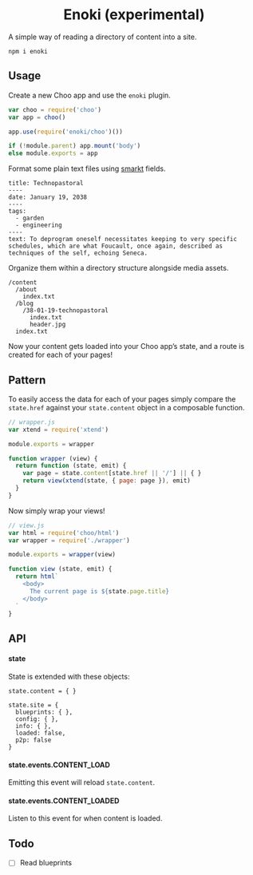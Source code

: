 <h1 align="center">Enoki (experimental)</h1>

A simple way of reading a directory of content into a site.

```
npm i enoki
```

## Usage

Create a new Choo app and use the `enoki` plugin.

```js
var choo = require('choo')
var app = choo()

app.use(require('enoki/choo')())

if (!module.parent) app.mount('body')
else module.exports = app
```

Format some plain text files using [smarkt](https://github.com/jondashkyle/smarkt) fields.

```
title: Technopastoral
----
date: January 19, 2038
----
tags:
  - garden
  - engineering
----
text: To deprogram oneself necessitates keeping to very specific schedules, which are what Foucault, once again, described as techniques of the self, echoing Seneca. 
```

Organize them within a directory structure alongside media assets.

```
/content
  /about
    index.txt
  /blog
    /38-01-19-technopastoral
      index.txt
      header.jpg
  index.txt
```

Now your content gets loaded into your Choo app’s state, and a route is created for each of your pages!

## Pattern

To easily access the data for each of your pages simply compare the `state.href` against your `state.content` object in a composable function.

```js
// wrapper.js
var xtend = require('xtend')

module.exports = wrapper

function wrapper (view) {
  return function (state, emit) {
    var page = state.content[state.href || '/'] || { }
    return view(xtend(state, { page: page }), emit)
  }
}
```

Now simply wrap your views!

```js
// view.js
var html = require('choo/html')
var wrapper = require('./wrapper')

module.exports = wrapper(view)

function view (state, emit) {
  return html`
    <body>
      The current page is ${state.page.title}
    </body>
  `
}
```

## API

#### state

State is extended with these objects:

```
state.content = { }

state.site = {
  blueprints: { },
  config: { },
  info: { },
  loaded: false,
  p2p: false
}
```

#### state.events.CONTENT_LOAD

Emitting this event will reload `state.content`.

#### state.events.CONTENT_LOADED

Listen to this event for when content is loaded.

## Todo

- [ ] Read blueprints